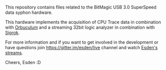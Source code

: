 This repository contains files related to the BitMagic USB 3.0 SuperSpeed data syphon hardware.

This hardware implements the acquisition of CPU Trace data in combination with [Orbuculum](https://github.com/mubes/orbuculum) and a streaming 32bit logic analyzer in combination with [Sigrok](http://sigrok.org).

For more information and if you want to get involved in the development or have questions join https://gitter.im/esden/live channel and watch [Esden's streams](https://www.youtube.com/playlist?list=PLOF903IIpqjOwHIjT7VFqbxBhEHG8v5__).

Cheers, Esden :D
